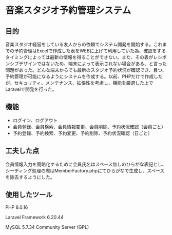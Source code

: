 # 音楽スタジオ予約管理システム

## 目的
音楽スタジオ経営をしている友人からの依頼でシステム開発を開始する。これまでの予約管理はExcelで作成した表をWEBに上げて利用していた為、確認をするタイミングによっては最新の情報を得ることができない。また、その表がレシポンシブデザインではないため、端末によって表示されない場合がある、と言った問題があった。どんな端末からでも最新のスタジオ予約状況が確認でき、且つ、予約管理が可能になるようにシステムを作成する。以前、PHPだけで作成したが、セキュリティ、メンテナンス、拡張性を考慮し、機能を厳選した上でLaravelで開発を行った。

## 機能
- ログイン、ログアウト
- 会員登録、会員検索、会員情報変更、会員削除、予約状況確認（会員ごと）
- 予約登録、予約検索、予約変更、予約削除、予約状況確認（日ごと）

## 工夫した点
会員情報入力を簡略化するために会員氏名はスペース無しのひらがな表記とし、シーディング処理の際はMemberFactory.phpにてひらがなで生成し、スペースを除去するようにした。

## 使用したツール
PHP 8.0.16

Laravel Framework 6.20.44

MySQL 5.7.34 Community Server (GPL)
